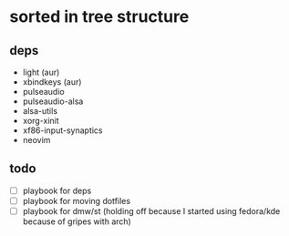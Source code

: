 # sorted in tree structure

## deps
- light (aur)
- xbindkeys (aur)
- pulseaudio
- pulseaudio-alsa
- alsa-utils
- xorg-xinit
- xf86-input-synaptics
- neovim

## todo
- [ ] playbook for deps
- [ ] playbook for moving dotfiles
- [ ] playbook for dmw/st (holding off because I started using fedora/kde because of gripes with arch)
